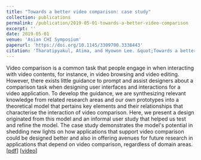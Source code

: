 ```yaml
---
title: "Towards a better video comparison: case study"
collection: publications
permalink: /publication/2019-05-01-towards-a-better-video-comparison
excerpt: ''
date: 2019-05-01
venue: 'Asian CHI Symposium'
paperurl: 'https://doi.org/10.1145/3309700.3338443'
citation: 'Tharatipyakul, Atima, and Hyowon Lee. &quot;Towards a better video comparison: case study.&quot; <i>Proceedings of Asian CHI Symposium 2019: Emerging HCI Research Collection</i>. pp. 80-89. 2019.'
---
```

Video comparison is a common task that people engage in when interacting with video contents, for instance, in video browsing and video editing. However, there exists little guidance to prompt and assist designers about a comparison task when designing user interfaces and interactions for a video application. To develop the guidance, we are synthesizing relevant knowledge from related research areas and our own prototypes into a theoretical model that pertains key elements and their relationships that characterise the interaction of video comparison. Here, we present a design originated from this model and an informal user study that helped us test and refine the model. The case study demonstrates the model's potential in shedding new lights on how applications that support video comparison could be designed better and also in offering avenues for future research in applications that depend on video comparison, regardless of domain areas. [[pdf](https://dl.acm.org/doi/10.1145/3309700.3338443?cid=99659116563)] [[video](https://youtu.be/wIPTOn6IFF4)] 
